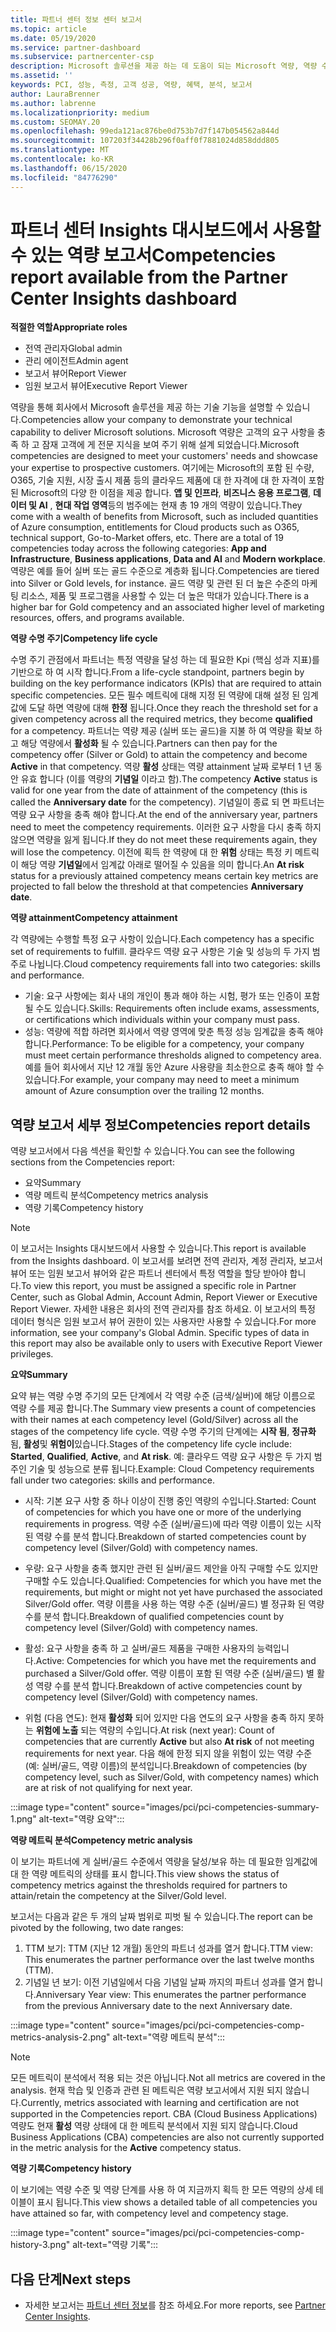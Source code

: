 ```yaml
---
title: 파트너 센터 정보 센터 보고서
ms.topic: article
ms.date: 05/19/2020
ms.service: partner-dashboard
ms.subservice: partnercenter-csp
description: Microsoft 솔루션을 제공 하는 데 도움이 되는 Microsoft 역량, 역량 수준 및 제품을 개선할 수 있는 방법을 확인 하세요.
ms.assetid: ''
keywords: PCI, 성능, 측정, 고객 성공, 역량, 혜택, 분석, 보고서
author: LauraBrenner
ms.author: labrenne
ms.localizationpriority: medium
ms.custom: SEOMAY.20
ms.openlocfilehash: 99eda121ac876be0d753b7d7f147b054562a844d
ms.sourcegitcommit: 107203f34428b296f0aff0f7881024d858ddd805
ms.translationtype: MT
ms.contentlocale: ko-KR
ms.lasthandoff: 06/15/2020
ms.locfileid: "84776290"
---
```

# <a name="competencies-report-available-from-the-partner-center-insights-dashboard"></a><span data-ttu-id="331bf-104">파트너 센터 Insights 대시보드에서 사용할 수 있는 역량 보고서</span><span class="sxs-lookup"><span data-stu-id="331bf-104">Competencies report available from the Partner Center Insights dashboard</span></span>

<span data-ttu-id="331bf-105">**적절한 역할**</span><span class="sxs-lookup"><span data-stu-id="331bf-105">**Appropriate roles**</span></span>
- <span data-ttu-id="331bf-106">전역 관리자</span><span class="sxs-lookup"><span data-stu-id="331bf-106">Global admin</span></span>
- <span data-ttu-id="331bf-107">관리 에이전트</span><span class="sxs-lookup"><span data-stu-id="331bf-107">Admin agent</span></span>
- <span data-ttu-id="331bf-108">보고서 뷰어</span><span class="sxs-lookup"><span data-stu-id="331bf-108">Report Viewer</span></span>
- <span data-ttu-id="331bf-109">임원 보고서 뷰어</span><span class="sxs-lookup"><span data-stu-id="331bf-109">Executive Report Viewer</span></span>

<span data-ttu-id="331bf-110">역량을 통해 회사에서 Microsoft 솔루션을 제공 하는 기술 기능을 설명할 수 있습니다.</span><span class="sxs-lookup"><span data-stu-id="331bf-110">Competencies allow your company to demonstrate your technical capability to deliver Microsoft solutions.</span></span> <span data-ttu-id="331bf-111">Microsoft 역량은 고객의 요구 사항을 충족 하 고 잠재 고객에 게 전문 지식을 보여 주기 위해 설계 되었습니다.</span><span class="sxs-lookup"><span data-stu-id="331bf-111">Microsoft competencies are designed to meet your customers' needs and showcase your expertise to prospective customers.</span></span> <span data-ttu-id="331bf-112">여기에는 Microsoft의 포함 된 수량, O365, 기술 지원, 시장 출시 제품 등의 클라우드 제품에 대 한 자격에 대 한 자격이 포함 된 Microsoft의 다양 한 이점을 제공 합니다. **앱 및 인프라**, **비즈니스 응용 프로그램**, **데이터 및 AI** , **현대 작업 영역**등의 범주에는 현재 총 19 개의 역량이 있습니다.</span><span class="sxs-lookup"><span data-stu-id="331bf-112">They come with a wealth of benefits from Microsoft, such as included quantities of Azure consumption, entitlements for Cloud products such as O365, technical support, Go-to-Market offers, etc. There are a total of 19 competencies today across the following categories: **App and Infrastructure**, **Business applications**, **Data and AI** and **Modern workplace**.</span></span> <span data-ttu-id="331bf-113">역량은 예를 들어 실버 또는 골드 수준으로 계층화 됩니다.</span><span class="sxs-lookup"><span data-stu-id="331bf-113">Competencies are tiered into Silver or Gold levels, for instance.</span></span> <span data-ttu-id="331bf-114">골드 역량 및 관련 된 더 높은 수준의 마케팅 리소스, 제품 및 프로그램을 사용할 수 있는 더 높은 막대가 있습니다.</span><span class="sxs-lookup"><span data-stu-id="331bf-114">There is a higher bar for Gold competency and an associated higher level of marketing resources, offers, and programs available.</span></span>  

<span data-ttu-id="331bf-115">**역량 수명 주기**</span><span class="sxs-lookup"><span data-stu-id="331bf-115">**Competency life cycle**</span></span>

<span data-ttu-id="331bf-116">수명 주기 관점에서 파트너는 특정 역량을 달성 하는 데 필요한 Kpi (핵심 성과 지표)를 기반으로 하 여 시작 합니다.</span><span class="sxs-lookup"><span data-stu-id="331bf-116">From a life-cycle standpoint, partners begin by building on the key performance indicators (KPIs) that are required to attain specific competencies.</span></span> <span data-ttu-id="331bf-117">모든 필수 메트릭에 대해 지정 된 역량에 대해 설정 된 임계값에 도달 하면 역량에 대해 **한정** 됩니다.</span><span class="sxs-lookup"><span data-stu-id="331bf-117">Once they reach the threshold set for a given competency across all the required metrics, they become **qualified** for a competency.</span></span> <span data-ttu-id="331bf-118">파트너는 역량 제공 (실버 또는 골드)을 지불 하 여 역량을 확보 하 고 해당 역량에서 **활성화** 될 수 있습니다.</span><span class="sxs-lookup"><span data-stu-id="331bf-118">Partners can then pay for the competency offer (Silver or Gold) to attain the competency and become **Active** in that competency.</span></span> <span data-ttu-id="331bf-119">역량 **활성** 상태는 역량 attainment 날짜 로부터 1 년 동안 유효 합니다 (이를 역량의 **기념일** 이라고 함).</span><span class="sxs-lookup"><span data-stu-id="331bf-119">The competency **Active** status is valid for one year from the date of attainment of the competency (this is called the **Anniversary date** for the competency).</span></span> <span data-ttu-id="331bf-120">기념일이 종료 되 면 파트너는 역량 요구 사항을 충족 해야 합니다.</span><span class="sxs-lookup"><span data-stu-id="331bf-120">At the end of the anniversary year, partners need to meet the competency requirements.</span></span> <span data-ttu-id="331bf-121">이러한 요구 사항을 다시 충족 하지 않으면 역량을 잃게 됩니다.</span><span class="sxs-lookup"><span data-stu-id="331bf-121">If they do not meet these requirements again, they will lose the competency.</span></span> <span data-ttu-id="331bf-122">이전에 획득 한 역량에 대 한 **위험** 상태는 특정 키 메트릭이 해당 역량 **기념일**에서 임계값 아래로 떨어질 수 있음을 의미 합니다.</span><span class="sxs-lookup"><span data-stu-id="331bf-122">An **At risk** status for a previously attained competency means certain key metrics are projected to fall below the threshold at that competencies **Anniversary date**.</span></span>

<span data-ttu-id="331bf-123">**역량 attainment**</span><span class="sxs-lookup"><span data-stu-id="331bf-123">**Competency attainment**</span></span>

<span data-ttu-id="331bf-124">각 역량에는 수행할 특정 요구 사항이 있습니다.</span><span class="sxs-lookup"><span data-stu-id="331bf-124">Each competency has a specific set of requirements to fulfill.</span></span> <span data-ttu-id="331bf-125">클라우드 역량 요구 사항은 기술 및 성능의 두 가지 범주로 나뉩니다.</span><span class="sxs-lookup"><span data-stu-id="331bf-125">Cloud competency requirements fall into two categories: skills and performance.</span></span>

- <span data-ttu-id="331bf-126">기술: 요구 사항에는 회사 내의 개인이 통과 해야 하는 시험, 평가 또는 인증이 포함 될 수도 있습니다.</span><span class="sxs-lookup"><span data-stu-id="331bf-126">Skills: Requirements often include exams, assessments, or certifications which individuals within your company must pass.</span></span>
- <span data-ttu-id="331bf-127">성능: 역량에 적합 하려면 회사에서 역량 영역에 맞춘 특정 성능 임계값을 충족 해야 합니다.</span><span class="sxs-lookup"><span data-stu-id="331bf-127">Performance: To be eligible for a competency, your company must meet certain performance thresholds aligned to competency area.</span></span> <span data-ttu-id="331bf-128">예를 들어 회사에서 지난 12 개월 동안 Azure 사용량을 최소한으로 충족 해야 할 수 있습니다.</span><span class="sxs-lookup"><span data-stu-id="331bf-128">For example, your company may need to meet a minimum amount of Azure consumption over the trailing 12 months.</span></span>

## <a name="competencies-report-details"></a><span data-ttu-id="331bf-129">역량 보고서 세부 정보</span><span class="sxs-lookup"><span data-stu-id="331bf-129">Competencies report details</span></span>

<span data-ttu-id="331bf-130">역량 보고서에서 다음 섹션을 확인할 수 있습니다.</span><span class="sxs-lookup"><span data-stu-id="331bf-130">You can see the following sections from the Competencies report:</span></span>

- <span data-ttu-id="331bf-131">요약</span><span class="sxs-lookup"><span data-stu-id="331bf-131">Summary</span></span>
- <span data-ttu-id="331bf-132">역량 메트릭 분석</span><span class="sxs-lookup"><span data-stu-id="331bf-132">Competency metrics analysis</span></span>
- <span data-ttu-id="331bf-133">역량 기록</span><span class="sxs-lookup"><span data-stu-id="331bf-133">Competency history</span></span>

 > [!NOTE]
 > <span data-ttu-id="331bf-134">이 보고서는 Insights 대시보드에서 사용할 수 있습니다.</span><span class="sxs-lookup"><span data-stu-id="331bf-134">This report is available from the Insights dashboard.</span></span> <span data-ttu-id="331bf-135">이 보고서를 보려면 전역 관리자, 계정 관리자, 보고서 뷰어 또는 임원 보고서 뷰어와 같은 파트너 센터에서 특정 역할을 할당 받아야 합니다.</span><span class="sxs-lookup"><span data-stu-id="331bf-135">To view this report, you must be assigned a specific role in Partner Center, such as Global Admin, Account Admin, Report Viewer or Executive Report Viewer.</span></span> <span data-ttu-id="331bf-136">자세한 내용은 회사의 전역 관리자를 참조 하세요. 이 보고서의 특정 데이터 형식은 임원 보고서 뷰어 권한이 있는 사용자만 사용할 수 있습니다.</span><span class="sxs-lookup"><span data-stu-id="331bf-136">For more information, see your company's Global Admin. Specific types of data in this report may also be available only to users with Executive Report Viewer privileges.</span></span>

<span data-ttu-id="331bf-137">**요약**</span><span class="sxs-lookup"><span data-stu-id="331bf-137">**Summary**</span></span>

<span data-ttu-id="331bf-138">요약 뷰는 역량 수명 주기의 모든 단계에서 각 역량 수준 (금색/실버)에 해당 이름으로 역량 수를 제공 합니다.</span><span class="sxs-lookup"><span data-stu-id="331bf-138">The Summary view presents a count of competencies with their names at each competency level (Gold/Silver) across all the stages of the competency life cycle.</span></span> <span data-ttu-id="331bf-139">역량 수명 주기의 단계에는 **시작 됨**, **정규화**됨, **활성**및 **위험이**있습니다.</span><span class="sxs-lookup"><span data-stu-id="331bf-139">Stages of the competency life cycle include: **Started**, **Qualified**, **Active**, and **At risk**.</span></span> <span data-ttu-id="331bf-140">예: 클라우드 역량 요구 사항은 두 가지 범주인 기술 및 성능으로 분류 됩니다.</span><span class="sxs-lookup"><span data-stu-id="331bf-140">Example: Cloud Competency requirements fall under two categories: skills and performance.</span></span>

- <span data-ttu-id="331bf-141">시작: 기본 요구 사항 중 하나 이상이 진행 중인 역량의 수입니다.</span><span class="sxs-lookup"><span data-stu-id="331bf-141">Started: Count of competencies for which you have one or more of the underlying requirements in progress.</span></span>
<span data-ttu-id="331bf-142">역량 수준 (실버/골드)에 따라 역량 이름이 있는 시작 된 역량 수를 분석 합니다.</span><span class="sxs-lookup"><span data-stu-id="331bf-142">Breakdown of started competencies count by competency level (Silver/Gold) with competency names.</span></span>

- <span data-ttu-id="331bf-143">우량: 요구 사항을 충족 했지만 관련 된 실버/골드 제안을 아직 구매할 수도 있지만 구매할 수도 있습니다.</span><span class="sxs-lookup"><span data-stu-id="331bf-143">Qualified: Competencies for which you have met the requirements, but might or might not yet have purchased the associated Silver/Gold offer.</span></span> <span data-ttu-id="331bf-144">역량 이름을 사용 하는 역량 수준 (실버/골드) 별 정규화 된 역량 수를 분석 합니다.</span><span class="sxs-lookup"><span data-stu-id="331bf-144">Breakdown of qualified competencies count by competency level (Silver/Gold) with competency names.</span></span>

- <span data-ttu-id="331bf-145">활성: 요구 사항을 충족 하 고 실버/골드 제품을 구매한 사용자의 능력입니다.</span><span class="sxs-lookup"><span data-stu-id="331bf-145">Active: Competencies for which you have met the requirements and purchased a Silver/Gold offer.</span></span> <span data-ttu-id="331bf-146">역량 이름이 포함 된 역량 수준 (실버/골드) 별 활성 역량 수를 분석 합니다.</span><span class="sxs-lookup"><span data-stu-id="331bf-146">Breakdown of active competencies count by competency level (Silver/Gold) with competency names.</span></span>

- <span data-ttu-id="331bf-147">위험 (다음 연도): 현재 **활성화** 되어 있지만 다음 연도의 요구 사항을 충족 하지 못하는 **위험에 노출** 되는 역량의 수입니다.</span><span class="sxs-lookup"><span data-stu-id="331bf-147">At risk (next year): Count of competencies that are currently **Active** but also **At risk** of not meeting requirements for next year.</span></span>
<span data-ttu-id="331bf-148">다음 해에 한정 되지 않을 위험이 있는 역량 수준 (예: 실버/골드, 역량 이름)의 분석입니다.</span><span class="sxs-lookup"><span data-stu-id="331bf-148">Breakdown of competencies (by competency level, such as Silver/Gold, with competency names) which are at risk of not qualifying for next year.</span></span>

:::image type="content" source="images/pci/pci-competencies-summary-1.png" alt-text="역량 요약":::

<span data-ttu-id="331bf-150">**역량 메트릭 분석**</span><span class="sxs-lookup"><span data-stu-id="331bf-150">**Competency metric analysis**</span></span>

<span data-ttu-id="331bf-151">이 보기는 파트너에 게 실버/골드 수준에서 역량을 달성/보유 하는 데 필요한 임계값에 대 한 역량 메트릭의 상태를 표시 합니다.</span><span class="sxs-lookup"><span data-stu-id="331bf-151">This view shows the status of competency metrics against the thresholds required for partners to attain/retain the competency at the Silver/Gold level.</span></span> 

<span data-ttu-id="331bf-152">보고서는 다음과 같은 두 개의 날짜 범위로 피벗 될 수 있습니다.</span><span class="sxs-lookup"><span data-stu-id="331bf-152">The report can be pivoted by the following, two date ranges:</span></span>

1. <span data-ttu-id="331bf-153">TTM 보기: TTM (지난 12 개월) 동안의 파트너 성과를 열거 합니다.</span><span class="sxs-lookup"><span data-stu-id="331bf-153">TTM view: This enumerates the partner performance over the last twelve months (TTM).</span></span>
2. <span data-ttu-id="331bf-154">기념일 년 보기: 이전 기념일에서 다음 기념일 날짜 까지의 파트너 성과를 열거 합니다.</span><span class="sxs-lookup"><span data-stu-id="331bf-154">Anniversary Year view: This enumerates the partner performance from the previous Anniversary date to the next Anniversary date.</span></span>

:::image type="content" source="images/pci/pci-competencies-comp-metrics-analysis-2.png" alt-text="역량 메트릭 분석":::

> [!NOTE]
 > <span data-ttu-id="331bf-156">모든 메트릭이 분석에서 적용 되는 것은 아닙니다.</span><span class="sxs-lookup"><span data-stu-id="331bf-156">Not all metrics are covered in the analysis.</span></span> <span data-ttu-id="331bf-157">현재 학습 및 인증과 관련 된 메트릭은 역량 보고서에서 지원 되지 않습니다.</span><span class="sxs-lookup"><span data-stu-id="331bf-157">Currently, metrics associated with learning and certification are not supported in the Competencies report.</span></span> <span data-ttu-id="331bf-158">CBA (Cloud Business Applications) 역량도 현재 **활성** 역량 상태에 대 한 메트릭 분석에서 지원 되지 않습니다.</span><span class="sxs-lookup"><span data-stu-id="331bf-158">Cloud Business Applications (CBA) competencies are also not currently supported in the metric analysis for the **Active** competency status.</span></span>

<span data-ttu-id="331bf-159">**역량 기록**</span><span class="sxs-lookup"><span data-stu-id="331bf-159">**Competency history**</span></span>

<span data-ttu-id="331bf-160">이 보기에는 역량 수준 및 역량 단계를 사용 하 여 지금까지 획득 한 모든 역량의 상세 테이블이 표시 됩니다.</span><span class="sxs-lookup"><span data-stu-id="331bf-160">This view shows a detailed table of all competencies you have attained so far, with competency level and competency stage.</span></span>

:::image type="content" source="images/pci/pci-competencies-comp-history-3.png" alt-text="역량 기록":::

## <a name="next-steps"></a><span data-ttu-id="331bf-162">다음 단계</span><span class="sxs-lookup"><span data-stu-id="331bf-162">Next steps</span></span>

- <span data-ttu-id="331bf-163">자세한 보고서는 [파트너 센터 정보](partner-center-insights.md)를 참조 하세요.</span><span class="sxs-lookup"><span data-stu-id="331bf-163">For more reports, see [Partner Center Insights](partner-center-insights.md).</span></span>
